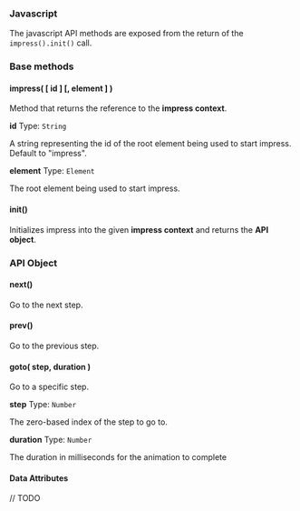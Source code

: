 ### Javascript

The javascript API methods are exposed from the return of the `impress().init()` call.

### Base methods

#### impress( [ id ] [, element ] )

Method that returns the reference to the **impress context**.

**id**
Type: `String`

A string representing the id of the root element being used to start impress. Default to "impress".

**element**
Type: `Element`

The root element being used to start impress.

#### init()

Initializes impress into the given **impress context** and returns the **API object**.

### API Object

#### next()

Go to the next step.

#### prev()

Go to the previous step.

#### goto( step, duration )

Go to a specific step.

**step**
Type: `Number`

The zero-based index of the step to go to.

**duration**
Type: `Number`

The duration in milliseconds for the animation to complete

#### Data Attributes

// TODO
